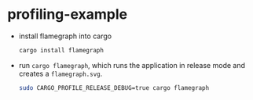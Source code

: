 # profiling-example
* install flamegraph into cargo
  ```bash
  cargo install flamegraph
  ```
* run `cargo flamegraph`, which runs the application in release mode and creates a `flamegraph.svg`.
  ```bash
  sudo CARGO_PROFILE_RELEASE_DEBUG=true cargo flamegraph
  ````
